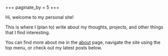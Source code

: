 +++
paginate_by = 5
+++

 Hi, welcome to my personal site!

This is where I (plan to) write about my thoughts, projects, and other things that I find interesting.

You can find more about me in the [about](/about) page, navigate the site using the top menu, or check out my latest posts below.
